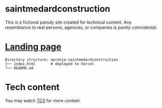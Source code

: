 # saintmedardconstruction
This is a fictional parody site created for technical content. Any resemblance to real persons, agencies, or companies is purely coincidental.

# [Landing page](https://stmedardconstruction.vercel.app/)

```
Directory structure: aeronje-saintmedardconstruction
├── index.html       # deployed to Vercel
└── README.md
```
# Tech content

You may watch [TC3](https://web.facebook.com/share/v/17EDnDVXgh/) for more context.
